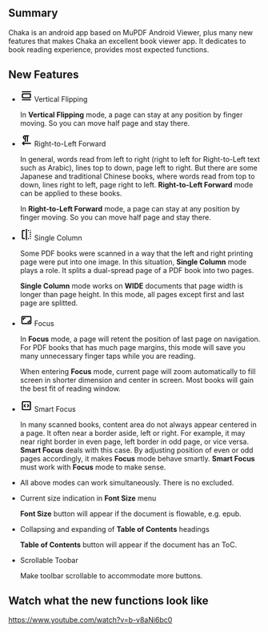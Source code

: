 ## Summary
Chaka is an android app based on MuPDF Android Viewer, plus many new features that makes Chaka an excellent book viewer app. It dedicates to book reading experience, provides most expected functions.

## New Features
- <img src="resources/flip_vertical.png"> Vertical Flipping

  In **Vertical Flipping** mode, a page can stay at any position by finger moving. So you can move half page and stay there.

- <img src="resources/text_left.png"> Right-to-Left Forward

  In general, words read from left to right (right to left for Right-to-Left text such as Arabic), lines top to down, page left to right. But there are some Japanese and traditional Chinese books, where words read from top to down, lines right to left, page right to left. **Right-to-Left Forward** mode can be applied to these books.

  In **Right-to-Left Forward** mode, a page can stay at any position by finger moving. So you can move half page and stay there.

- <img src="resources/single_column.png"> Single Column

  Some PDF books were scanned in a way that the left and right printing page were put into one image. In this situation, **Single Column** mode plays a role. It splits a dual-spread page of a PDF book into two pages.

  **Single Column** mode works on **WIDE** documents that page width is longer than page height. In this mode, all pages except first and last page are splitted.

- <img src="resources/focus.png"> Focus

  In **Focus** mode, a page will retent the position of last page on navigation. For PDF books that has much page margins, this mode will save you many unnecessary finger taps while you are reading.

  When entering **Focus** mode, current page will zoom automatically to fill screen in shorter dimension and center in screen. Most books will gain the best fit of reading window.

- <img src="resources/smart_focus.png"> Smart Focus

  In many scanned books, content area do not always appear centered in a page. It often near a border aside, left or right. For example, it may near right border in even page, left border in odd page, or vice versa. **Smart Focus** deals with this case. By adjusting position of even or odd pages accordingly, it makes **Focus** mode behave smartly. **Smart Focus** must work with **Focus** mode to make sense.

- All above modes can work simultaneously. There is no excluded.

- Current size indication in **Font Size** menu

  **Font Size** button will appear if the document is flowable, e.g. epub.

- Collapsing and expanding of **Table of Contents** headings

  **Table of Contents** button will appear if the document has an ToC.

- Scrollable Toobar

  Make toolbar scrollable to accommodate more buttons.

## Watch what the new functions look like
<a src="https://www.youtube.com/watch?v=b-v8aNi6bc0">https://www.youtube.com/watch?v=b-v8aNi6bc0</a>
